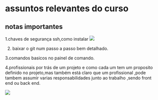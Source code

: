 #  assuntos relevantes do curso

## notas importantes

1.chaves de segurança ssh,como instalar
 ![](C:\Users\roger\OneDrive\Imagens\tipos-de-chaves-chave-george.jpg)

2. baixar o git num passo a passo bem detalhado.

3.comandos basicos no painel de comando.

4.profissionais por trás de um projeto e como cada um tem um proposito definido no projeto,mas também está claro que um profissional ,pode tambem assumir varias responsabilidades junto ao trabalho ,sendo front end ou back end.

![](C:\Users\roger\OneDrive\Imagens\8d549ef97d3835345f4c6302093f8ccd.jpg)



